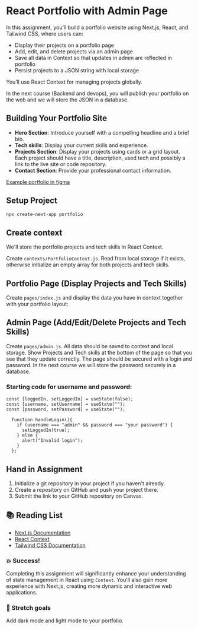 # React Portfolio with Admin Page

In this assignment, you’ll build a portfolio website using Next.js, React, and Tailwind CSS, where users can:

- Display their projects on a portfolio page
- Add, edit, and delete projects via an admin page
- Save all data in Context so that updates in admin are reflected in portfolio
- Persist projects to a JSON string with local storage

You’ll use React Context for managing projects globally.

In the next course (Backend and devops), you will publish your portfolio on the web and we will store the JSON in a database.

## Building Your Portfolio Site

- **Hero Section**: Introduce yourself with a compelling headline and a brief bio.
- **Tech skills**: Display your current skills and experience.
- **Projects Section**: Display your projects using cards or a grid layout. Each project should have a title, description, used tech and possibly a link to the live site or code repository.
- **Contact Section**: Provide your professional contact information.

[Example portfolio in figma](https://www.figma.com/community/file/1116246660507537002)

## Setup Project

```bash
npx create-next-app portfolio
```

## Create context

We'll store the portfolio projects and tech skills in React Context.

Create `contexts/PortfolioContext.js`. Read from local storage if it exists, otherwise initialize an empty array for both projects and tech skills.

## Portfolio Page (Display Projects and Tech Skills)

Create `pages/index.js` and display the data you have in context together with your portfolio layout:

## Admin Page (Add/Edit/Delete Projects and Tech Skills)

Create `pages/admin.js`. All data should be saved to context and local storage.
Show Projects and Tech skills at the bottom of the page so that you see that they update correctly. The page should be secured with a login and password. In the next course we will store the password securely in a database.

### Starting code for username and password:

```
const [loggedIn, setLoggedIn] = useState(false);
const [username, setUsername] = useState("");
const [password, setPassword] = useState("");

  function handleLogin(){
    if (username === "admin" && password === "your password") {
      setLoggedIn(true);
    } else {
      alert("Invalid login");
    }
  };
```

## Hand in Assignment

1. Initialize a git repository in your project if you haven't already.
2. Create a repository on GitHub and push your project there.
3. Submit the link to your GitHub repository on Canvas.

## :books: Reading List

- [Next.js Documentation](https://nextjs.org/docs)
- [React Context](https://reactjs.org/docs/context.html)
- [Tailwind CSS Documentation](https://tailwindcss.com/docs)

### :boom: Success!

Completing this assignment will significantly enhance your understanding of state management in React using `Context`. You'll also gain more experience with Next.js, creating more dynamic and interactive web applications.

### :runner: Stretch goals

Add dark mode and light mode to your portfolio.
